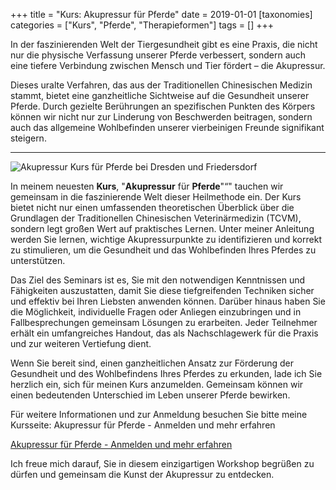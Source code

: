 +++
title = "Kurs: Akupressur für Pferde"
date = 2019-01-01
[taxonomies]
categories = ["Kurs", "Pferde", "Therapieformen"]
tags = []
+++


In der faszinierenden Welt der Tiergesundheit gibt es eine Praxis, die nicht nur die physische Verfassung unserer Pferde verbessert, sondern auch eine tiefere Verbindung zwischen Mensch und Tier fördert – die Akupressur.

<!-- more -->

 Dieses uralte Verfahren, das aus der Traditionellen Chinesischen Medizin stammt, bietet eine ganzheitliche Sichtweise auf die Gesundheit unserer Pferde. Durch gezielte Berührungen an spezifischen Punkten des Körpers können wir nicht nur zur Linderung von Beschwerden beitragen, sondern auch das allgemeine Wohlbefinden unserer vierbeinigen Freunde signifikant steigern.

<hr style="border-color: green">

<picture>
  <source srcset="https://tierheilpraxis-jessican.de/img/kurse/akupressur_kurs_pferde_320.avif" type="image/avif" media="(max-width: 319px)">
  <source srcset="https://tierheilpraxis-jessican.de/img/kurse/akupressur_kurs_pferde_320.webp" type="image/webp" media="(max-width: 319px)">
  <source srcset="https://tierheilpraxis-jessican.de/img/kurse/akupressur_kurs_pferde_320.jpeg" type="image/jpeg" media="(max-width: 319px)">

  <source srcset="https://tierheilpraxis-jessican.de/img/kurse/akupressur_kurs_pferde_640.avif" type="image/avif" media="(min-width: 320px) and (max-width: 767px)">
  <source srcset="https://tierheilpraxis-jessican.de/img/kurse/akupressur_kurs_pferde_640.webp" type="image/webp" media="(min-width: 320px) and (max-width: 767px)">
  <source srcset="https://tierheilpraxis-jessican.de/img/kurse/akupressur_kurs_pferde_640.jpeg" type="image/jpeg" media="(min-width: 320px) and (max-width: 767px)">

  <source srcset="https://tierheilpraxis-jessican.de/img/kurse/akupressur_kurs_pferde_768.avif" type="image/avif" media="(min-width: 768px)">
  <source srcset="https://tierheilpraxis-jessican.de/img/kurse/akupressur_kurs_pferde_768.webp" type="image/webp" media="(min-width: 768px)">
  <source srcset="https://tierheilpraxis-jessican.de/img/kurse/akupressur_kurs_pferde_768.jpeg" type="image/jpeg" media="(min-width: 768px)">

  <img src="https://tierheilpraxis-jessican.de/img/kurse/akupressur_kurs_pferde_1600.jpeg" alt="Akupressur Kurs für Pferde bei Dresden und Friedersdorf" style="max-width: 100%" loading="lazy">
</picture>


In meinem neuesten **Kurs**, "**Akupressur** für **Pferde**"“" tauchen wir gemeinsam in die faszinierende Welt dieser Heilmethode ein. Der Kurs bietet nicht nur einen umfassenden theoretischen Überblick über die Grundlagen der Traditionellen Chinesischen Veterinärmedizin (TCVM), sondern legt großen Wert auf praktisches Lernen. Unter meiner Anleitung werden Sie lernen, wichtige Akupressurpunkte zu identifizieren und korrekt zu stimulieren, um die Gesundheit und das Wohlbefinden Ihres Pferdes zu unterstützen.

Das Ziel des Seminars ist es, Sie mit den notwendigen Kenntnissen und Fähigkeiten auszustatten, damit Sie diese tiefgreifenden Techniken sicher und effektiv bei Ihren Liebsten anwenden können. Darüber hinaus haben Sie die Möglichkeit, individuelle Fragen oder Anliegen einzubringen und in Fallbesprechungen gemeinsam Lösungen zu erarbeiten. Jeder Teilnehmer erhält ein umfangreiches Handout, das als Nachschlagewerk für die Praxis und zur weiteren Vertiefung dient.

Wenn Sie bereit sind, einen ganzheitlichen Ansatz zur Förderung der Gesundheit und des Wohlbefindens Ihres Pferdes zu erkunden, lade ich Sie herzlich ein, sich für meinen Kurs anzumelden. Gemeinsam können wir einen bedeutenden Unterschied im Leben unserer Pferde bewirken.

Für weitere Informationen und zur Anmeldung besuchen Sie bitte meine Kursseite: Akupressur für Pferde - Anmelden und mehr erfahren

<a href="https://tierheilpraxis-jessican.de/kurse/akupressur_kurs_pferde/" title="Akupressur für Pferde">Akupressur für Pferde - Anmelden und mehr erfahren</a>

Ich freue mich darauf, Sie in diesem einzigartigen Workshop begrüßen zu dürfen und gemeinsam die Kunst der Akupressur zu entdecken.